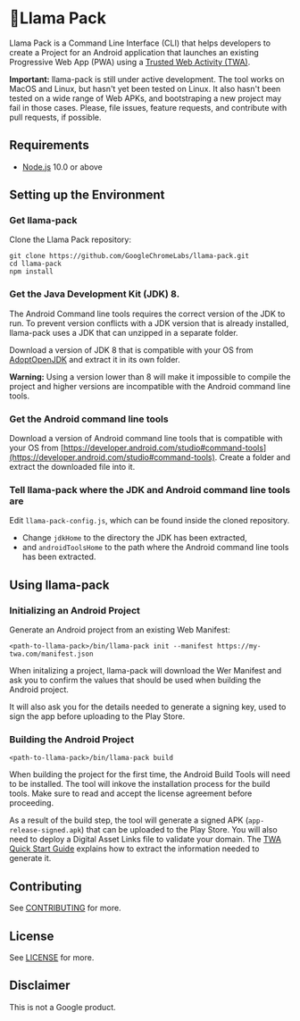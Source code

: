 <!---

  Copyright 2019 Google Inc. All Rights Reserved.
 
   Licensed under the Apache License, Version 2.0 (the "License");
   you may not use this file except in compliance with the License.
   You may obtain a copy of the License at
 
       http://www.apache.org/licenses/LICENSE-2.0
 
   Unless required by applicable law or agreed to in writing, software
   distributed under the License is distributed on an "AS IS" BASIS,
   WITHOUT WARRANTIES OR CONDITIONS OF ANY KIND, either express or implied.
   See the License for the specific language governing permissions and
   limitations under the License.
-->
# 🦙Llama Pack

Llama Pack is a Command Line Interface (CLI) that helps developers to create
a Project for an Android application that launches an existing Progressive Web App (PWA) using a
[Trusted Web Activity (TWA)](https://developers.google.com/web/updates/2019/02/using-twa).

**Important:** llama-pack is still under active development. The tool works on MacOS and Linux,
but hasn't yet been tested on Linux. It also hasn't been tested on a wide range of Web APKs,
and bootstraping a new project may fail in those cases. Please, file issues, feature requests,
and contribute with pull requests, if possible.

## Requirements
- [Node.js](https://nodejs.org/en/) 10.0 or above

## Setting up the Environment
### Get llama-pack
Clone the Llama Pack repository:

```shell
git clone https://github.com/GoogleChromeLabs/llama-pack.git
cd llama-pack
npm install
```

### Get the Java Development Kit (JDK) 8.
The Android Command line tools requires the correct version of the JDK to run. To prevent version
conflicts with a JDK version that is already installed, llama-pack uses a JDK that can unzipped in
a separate folder.

Download a version of JDK 8 that is compatible with your OS from
[AdoptOpenJDK](https://adoptopenjdk.net/releases.html?variant=openjdk8&jvmVariant=hotspot)
and extract it in its own folder.

**Warning:** Using a version lower than 8 will make it impossible to compile the project and higher
versions are incompatible with the Android command line tools.

### Get the Android command line tools
Download a version of Android command line tools that is compatible with your OS from
[https://developer.android.com/studio#command-tools](https://developer.android.com/studio#command-tools).
Create a folder and extract the downloaded file into it.

### Tell llama-pack where the JDK and Android command line tools are
Edit `llama-pack-config.js`, which can be found inside the cloned repository. 
   - Change `jdkHome` to the directory the JDK has been extracted,
   - and `androidToolsHome` to the path where the Android command line tools has been
    extracted.

## Using llama-pack
### Initializing an Android Project
Generate an Android project from an existing Web Manifest:

```shell
<path-to-llama-pack>/bin/llama-pack init --manifest https://my-twa.com/manifest.json
```

When initalizing a project, llama-pack will download the Wer Manifest and ask you to confirm
the values that should be used when building the Android project.

It will also ask you for the details needed to generate a signing key, used to sign the
app before uploading to the Play Store.

### Building the Android Project
```shell
<path-to-llama-pack>/bin/llama-pack build
```

When building the project for the first time, the Android Build Tools will need to be installed.
The tool will inkove the installation process for the build tools. Make sure to read and accept
the license agreement before proceeding.

As a result of the build step, the tool will generate a signed APK (`app-release-signed.apk`)
that can be uploaded to the Play Store. You will also need to deploy a Digital Asset Links file to
validate your domain. The
[TWA Quick Start Guide](https://developers.google.com/web/updates/2019/08/twas-quickstart#creating-your-asset-link-file)
explains how to extract the information needed to generate it.

## Contributing

See [CONTRIBUTING](./CONTRIBUTING.md) for more.

## License

See [LICENSE](./LICENSE) for more.

## Disclaimer

This is not a Google product.
